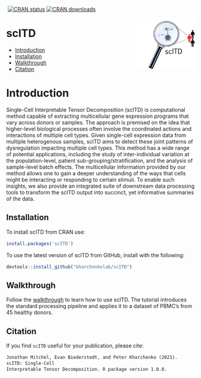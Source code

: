 
<!-- README.md is generated from README.Rmd. Please edit that file -->
<!-- badges: start -->

[![<kharchenkolab>](https://circleci.com/gh/kharchenkolab/scITD.svg?style=svg)](https://app.circleci.com/pipelines/github/kharchenkolab/scITD)
[![CRAN status](https://www.r-pkg.org/badges/version/scITD)](https://cran.r-project.org/package=scITD)
[![CRAN downloads](https://cranlogs.r-pkg.org/badges/scITD)](https://cran.r-project.org/package=scITD)
<!-- badges: end -->

<img src="https://github.com/kharchenkolab/scITD/blob/develop/inst/scITD_logo.png" align="right" height="140">

# scITD

- [Introduction](#introduction)
- [Installation](#installation)
- [Walkthrough](#walkthrough)
- [Citation](#citation)

# Introduction

Single-Cell Interpretable Tensor Decomposition (scITD) is computational
method capable of extracting multicellular gene expression programs that
vary across donors or samples. The approach is premised on the idea that
higher-level biological processes often involve the coordinated actions
and interactions of multiple cell types. Given single-cell expression
data from multiple heterogenous samples, scITD aims to detect these
joint patterns of dysregulation impacting multiple cell types. This
method has a wide range of potential applications, including the study
of inter-individual variation at the population-level, patient
sub-grouping/stratification, and the analysis of sample-level batch
effects. The multicellular information provided by our method allows one
to gain a deeper understanding of the ways that cells might be
interacting or responding to certain stimuli. To enable such insights,
we also provide an integrated suite of downstream data processing tools
to transform the scITD output into succinct, yet informative summaries
of the data.

## Installation

To install scITD from CRAN use:

``` r
install.packages('scITD')
```

To use the latest version of scITD from GitHub, install with the following:

``` r
devtools::install_github("kharchenkolab/scITD")
```

## Walkthrough

Follow the [walkthrough](http://pklab.med.harvard.edu/jonathan/) to
learn how to use scITD. The tutorial introduces the standard processing
pipeline and applies it to a dataset of PBMC’s from 45 healthy donors.

## Citation

If you find `scITD` useful for your publication, please cite:

    Jonathan Mitchel, Evan Biederstedt, and Peter Kharchenko (2021). scITD: Single-Cell
    Interpretable Tensor Decomposition. R package version 1.0.0.
